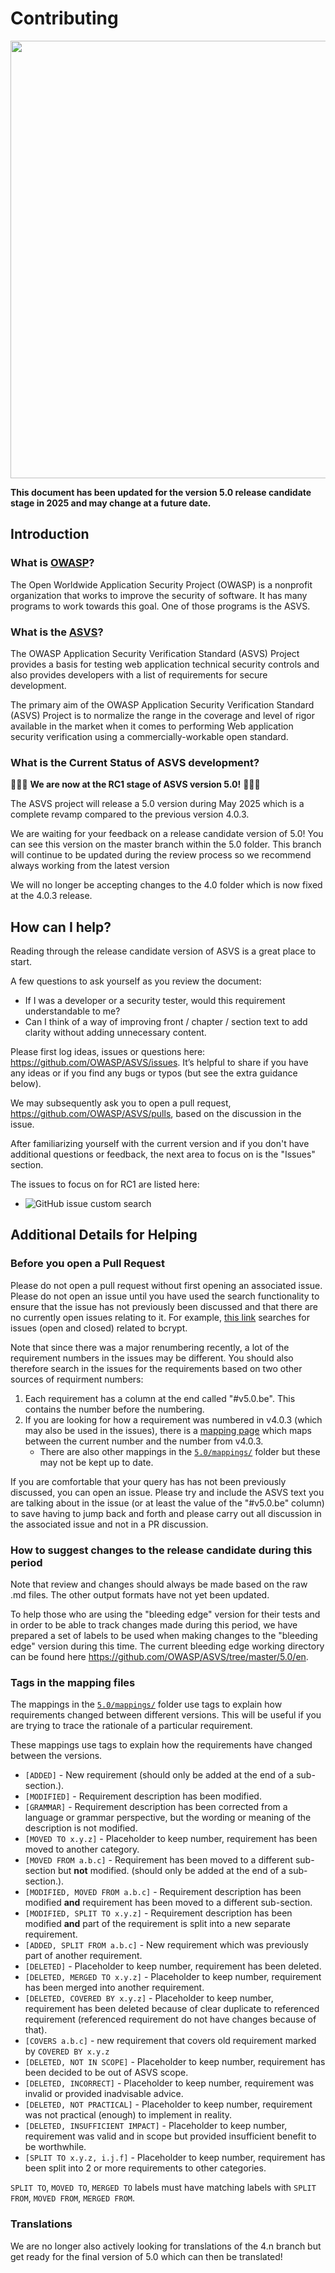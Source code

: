 # Contributing

<img src="https://owasp.org/www-project-application-security-verification-standard/assets/images/OWASP_ASVS_Linkedin_Banner-01.jpg" width="700px">

**This document has been updated for the version 5.0 release candidate stage in 2025 and may change at a future date.**

## Introduction

### What is [OWASP](https://owasp.org/)?

The Open Worldwide Application Security Project (OWASP) is a nonprofit organization that works to improve the security of software. It has many programs to work towards this goal. One of those programs is the ASVS.

### What is the [ASVS](https://owasp.org/www-project-application-security-verification-standard/)?

The OWASP Application Security Verification Standard (ASVS) Project provides a basis for testing web application technical security controls and also provides developers with a list of requirements for secure development.

The primary aim of the OWASP Application Security Verification Standard (ASVS) Project is to normalize the range in the coverage and level of rigor available in the market when it comes to performing Web application security verification using a commercially-workable open standard.

### What is the Current Status of ASVS development?

🎉🎉🎉 **We are now at the RC1 stage of ASVS version 5.0!** 🎉🎉🎉

The ASVS project will release a 5.0 version during May 2025 which is a complete revamp compared to the previous version 4.0.3.

We are waiting for your feedback on a release candidate version of 5.0! You can see this version on the master branch within the 5.0 folder. This branch will continue to be updated during the review process so we recommend always working from the latest version

We will no longer be accepting changes to the 4.0 folder which is now fixed at the 4.0.3 release.

## How can I help?

Reading through the release candidate version of ASVS is a great place to start.

A few questions to ask yourself as you review the document:

* If I was a developer or a security tester, would this requirement understandable to me?
* Can I think of a way of improving front / chapter / section text to add clarity without adding unnecessary content.

Please first log ideas, issues or questions here: <https://github.com/OWASP/ASVS/issues>. It’s helpful to share if you have any ideas or if you find any bugs or typos (but see the extra guidance below).

We may subsequently ask you to open a pull request, <https://github.com/OWASP/ASVS/pulls>, based on the discussion in the issue. 

After familiarizing yourself with the current version and if you don't have additional questions or feedback, the next area to focus on is the "Issues" section. 

The issues to focus on for RC1 are listed here:

- ![GitHub issue custom search](https://img.shields.io/github/issues-search?query=repo%3AOWASP%2FASVS%20label%3A%22_5.0%20-%20rc1%22%20state%3Aopen&label=_5.0%20-%20rc1&labelColor=%2399F2D1&color=grey&link=https%3A%2F%2Fgithub.com%2FOWASP%2FASVS%2Fissues%3Fq%3Dis%253Aissue%2520state%253Aopen%2520label%253A%2522_5.0%2520-%2520rc1%2522)

## Additional Details for Helping

### Before you open a Pull Request

Please do not open a pull request without first opening an associated issue. Please do not open an issue until you have used the search functionality to ensure that the issue has not previously been discussed and that there are no currently open issues relating to it. For example, [this link](https://github.com/OWASP/ASVS/issues?q=is%3Aissue+bcrypt) searches for issues (open and closed) related to bcrypt.

Note that since there was a major renumbering recently, a lot of the requirement numbers in the issues may be different. You should also therefore search in the issues for the requirements based on two other sources of requirment numbers:

1) Each requirement has a column at the end called "#v5.0.be". This contains the number before the numbering.
2) If you are looking for how a requirement was numbered in v4.0.3 (which may also be used in the issues), there is a [mapping page](https://asvs.dev/mapping_v5.0.0_to_v4.0.3.html) which maps between the current number and the number from v4.0.3.
    -  There are also other mappings in the [`5.0/mappings/`](https://github.com/OWASP/ASVS/tree/master/5.0/mappings/) folder but these may not be kept up to date.

If you are comfortable that your query has  has not been previously discussed, you can open an issue. Please try and include the ASVS text you are talking about in the issue (or at least the value of the "#v5.0.be" column) to save having to jump back and forth and please carry out all discussion in the associated issue and not in a PR discussion.

### How to suggest changes to the release candidate during this period

Note that review and changes should always be made based on the raw .md files. The other output formats have not yet been updated.

To help those who are using the "bleeding edge" version for their tests and in order to be able to track changes made during this period, we have prepared a set of labels to be used when making changes to the "bleeding edge" version during this time. The current bleeding edge working directory can be found here <https://github.com/OWASP/ASVS/tree/master/5.0/en>.

### Tags in the mapping files

The mappings in the [`5.0/mappings/`](https://github.com/OWASP/ASVS/tree/master/5.0/mappings/) folder use tags to explain how requirements changed between different versions. This will be useful if you are trying to trace the rationale of a particular requirement.

These mappings use tags to explain how the requirements have changed between the versions.

* `[ADDED]` - New requirement (should only be added at the end of a sub-section.).
* `[MODIFIED]` - Requirement description has been modified.
* `[GRAMMAR]` - Requirement description has been corrected from a language or grammar perspective, but the wording or meaning of the description is not modified.
* `[MOVED TO x.y.z]` - Placeholder to keep number, requirement has been moved to another category.
* `[MOVED FROM a.b.c]` - Requirement has been moved to a different sub-section but **not** modified. (should only be added at the end of a sub-section.).
* `[MODIFIED, MOVED FROM a.b.c]` - Requirement description has been modified **and** requirement has been moved to a different sub-section.
* `[MODIFIED, SPLIT TO x.y.z]` - Requirement description has been modified **and** part of the requirement is split into a new separate requirement.
* `[ADDED, SPLIT FROM a.b.c]` - New requirement which was previously part of another requirement.
* `[DELETED]` - Placeholder to keep number, requirement has been deleted.
* `[DELETED, MERGED TO x.y.z]` - Placeholder to keep number, requirement has been merged into another requirement.
* `[DELETED, COVERED BY x.y.z]` - Placeholder to keep number, requirement has been deleted because of clear duplicate to referenced requirement (referenced requirement do not have changes because of that).
* `[COVERS a.b.c]` - new requirement that covers old requirement marked by `COVERED BY x.y.z`
* `[DELETED, NOT IN SCOPE]` - Placeholder to keep number, requirement has been decided to be out of ASVS scope.
* `[DELETED, INCORRECT]` - Placeholder to keep number, requirement was invalid or provided inadvisable advice.
* `[DELETED, NOT PRACTICAL]` - Placeholder to keep number, requirement was not practical (enough) to implement in reality.
* `[DELETED, INSUFFICIENT IMPACT]` - Placeholder to keep number, requirement was valid and in scope but provided insufficient benefit to be worthwhile.
* `[SPLIT TO x.y.z, i.j.f]` - Placeholder to keep number, requirement has been split into 2 or more requirements to other categories.

<!--
* `[LEVEL L1 > L2]` - Requirement level has changed. Level change label may exist also for `[MODIFIED]`, `[MOVED FROM]` and `[SPLIT FROM]`
-->

`SPLIT TO`, `MOVED TO`, `MERGED TO` labels must have matching labels with `SPLIT FROM`, `MOVED FROM`, `MERGED FROM`.

### Translations

We are no longer also actively looking for translations of the 4.n branch but get ready for the final version of 5.0 which can then be translated!

<!--

NOTE: This content will be brought back in, related to 5.0 when 5.0 is ready

If you are interested in creating a translation, here are some pointers for how you can help us:

* Please first of all search the repository to see if there is already a translation for your proposed language. We currently have completed or in-progress translations in the following languages (but please search anyway in case this list is superseded!):
    * In-progress
        * None
    * v4.0.3
        * Spanish
        * Simplified Chinese
        * Arabic
        * Russian
        * French
        * German
        * Portuguese
        * Italian
    * v4.0.2
        * German
        * Russian
    * v4.0.1
        * Persian
        * Turkish
        * Japanese
* If the language you are interested in appears, it would be great if you could reach out to the translator to see if you can help them.
* Often there is work to do in creating markdown files or updating the translation to keep it up to date with latest changes.
* We would request that you base your translation on the 4.0/en folder in the master branch as this is now static at the 4.0.3 version.
* In order to start a translation, please start by forking the ASVS repository.
    * If you are updating an existing translation which has markdown (just French as of December 2021), you can make modifications to the files in the existing folder based on language code (just /fr as at December 2021).
    * If you are starting a new markdown translation, take a copy of the /en folder and rename it to the 2 character language code which will be used for the translation.
* When you have completed the translation, please open a Pull Request against the master ASVS branch and one of the leaders will look at integrating it.
* The leader will also use the relevant scripts to create the documents from the raw markdown (or you can if you want to save us some trouble).
* Finally, the leader will back port the translation into the branch containing the ASVS version which was targeted (at this point, presumably v4.0.3).

Thank you for your help!!
-->

